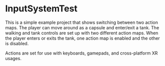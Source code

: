 # InputSystemTest

This is a simple example project that shows switching between two action maps.  The player can move around as a capsule and enter/exit a tank.  The walking and tank controls are set up with two different action maps.  When the player enters or exits the tank, one action map is enabled and the other is disabled.

Actions are set for use with keyboards, gamepads, and cross-platform XR usages.
